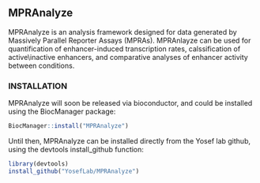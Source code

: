 ## MPRAnalyze ##

MPRAnalyze is an analysis framework designed for data generated by Massively Parallel Reporter Assays (MPRAs). MPRAnlayze can be used for quantification of enhancer-induced transcription rates, calssification of active\inactive enhancers, and comparative analyses of enhancer activity between conditions.

### INSTALLATION

MPRAnalyze will soon be released via bioconductor, and could be installed using the BiocManager package:
```r
BiocManager::install("MPRAnalyze")
```

Until then, MPRAnalyze can be installed directly from the Yosef lab github, using the devtools install_github function:
```r
library(devtools)
install_github("YosefLab/MPRAnalyze")
```
